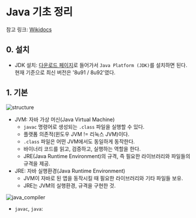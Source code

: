 # Java 기초 정리

참고 링크: [Wikidocs](https://wikidocs.net/191)

## 0. 설치

- JDK 설치: [다운로드 페이지](http://www.oracle.com/technetwork/java/javase/downloads/index.html)로 들어가서 `Java Platform (JDK)`를 설치하면 된다. 현재 기준으로 최신 버전은 '8u91 / 8u92'였다.

## 1. 기본

![structure](http://wikidocs.net/images/page/257/jdk.jpg)

- JVM: 자바 가상 머신(Java Virtual Machine)
    + `javac` 명령어로 생성되는 `.class` 파일을 실행할 수 있다.
    + 플랫폼 의존적(윈도우 JVM != 리눅스 JVM)이다.
    + `.class` 파일은 어떤 JVM에서도 동일하게 동작한다.
    + 바이너리 코드를 읽고, 검증하고, 실행하는 역할을 한다.
    + JRE(Java Runtime Environment)의 규격, 즉 필요한 라이브러리와 파일들의 규격을 제공.
- JRE: 자바 실행환경(Java Runtime Environment)
    + JVM이 자바로 된 앱을 동작시킬 때 필요한 라이브러리와 기타 파일들 보유.
    + JRE는 JVM의 실행환경, 규격을 구현한 것.

![java_compiler](http://wikidocs.net/images/page/256/compile.png)

- `javac`, `java`: 
